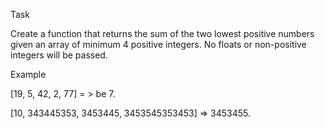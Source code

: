 Task

Create a function that returns the sum of the two lowest positive numbers given an array of minimum 4 positive integers. No floats or non-positive integers will be passed.

Example

[19, 5, 42, 2, 77] = > be 7.

[10, 343445353, 3453445, 3453545353453] => 3453455.
